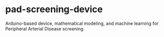 # pad-screening-device
Arduino-based device, mathematical modeling, and machine learning for Peripheral Arterial Disease screening
